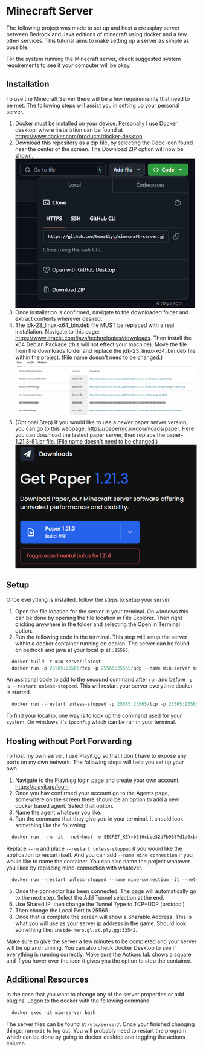 # Minecraft Server 
The following project was made to set up and host a crossplay server between Bedrock and Java editions of minecraft using docker and a few other services. 
This tutorial aims to make setting up a server as simple as possible. 

For the system running the Minecraft server, check suggested system requirements to see if your computer will be okay. 

## Installation
To use the Minecraft Server there will be a few requirememts that need to be met. The following steps will assist you in setting up your personal server. 
1. Docker must be installed on your device. Personally I use Docker desktop, where installation can be found at https://www.docker.com/products/docker-desktop
2. Download this repository as a zip file, by selecting the Code icon found near the center of the screen. The Download ZIP option will now be shown. 
  ![alt text](image.png)
3. Once installation is confirmed, navigate to the downloaded folder and extract contents wherever desired.
4. The jdk-23_linux-x64_bin.deb file MUST be replaced with a real installation. Navigate to this page: https://www.oracle.com/java/technologies/downloads. 
Then install the x64 Debian Package (this will not effect your machine). Move the file from the downloads folder and replace the jdk-23_linux-x64_bin.deb file within the project.
(File name doesn't need to be changed.) 
  ![alt text](image-2.png)
5. (Optional Step) If you would like to use a newer paper server version, you can go to this webpage: https://papermc.io/downloads/paper. 
Here you can download the lastest paper server, then replace the paper-1.21.3-81.jar file. (File name doesn't need to be changed.) 
  ![alt text](image-1.png)

## Setup
Once everything is installed, follow the steps to setup your server.
1. Open the file location for the server in your terminal. On windows this can be done by opening the file location in File Explorer. 
Then right clicking anywhere in the folder and selecting the Open in Terminal option.
2. Run the following code in the terminal. This step will setup the server within a docker container running on debian. 
The server can be found on bedrock and java at your local ip at `:25565`.
  ```powershell
    docker build -t min-server:latest .
    docker run -p 25565:25565/tcp -p 25565:25565/udp --name min-server min-server:latest
  ```
An assitional code to add to the secound command after `run` and before `-p` is `--restart unless-stopped`. This will restart your server everytime docker is started.
  ```powershell
    docker run --restart unless-stopped -p 25565:25565/tcp -p 25565:25565/udp --name min-server min-server:latest
  ```
To find your local ip, one way is to look up the command used for your system. On windows it's `ipconfig` which can be ran in your terminal.  


## Hosting without Port Forwarding
To host my own server, I use Playit.gg so that I don't have to expose any ports on my own network. The following steps will help you set up your own. 

1. Navigate to the Playit.gg login page and create your own account. https://playit.gg/login
2. Once you hav confirmed your account go to the Agents page, somewhere on the screen there should be an option to add a new docker based agent. Select that option.
3. Name the agent whatever you like.
4. Run the command that they give you in your terminal. It should look something like the following:
```powershell
  docker run --rm -it --net=host -e SECRET_KEY=b510cbbe32d7b9637d1d0cbcbc01328925a0363b2fc8a0cd39d1f0b2697ad0c4 ghcr.io/playit-cloud/playit-agent:0.15
```
Replace `--rm` and place `--restart unless-stopped` if you would like the application to restart itself. And you can add `--name mine-connection` if you would like to name the container. 
You can also name the project whatever you liked by replacing mine-connection with whatever.
```powershell
  docker run --restart unless-stopped --name mine-connection -it --net=host -e SECRET_KEY=b510cbbe32d7b9637d1d0cbcbc01328925a0363b2fc8a0cd39d1f0b2697ad0c4 ghcr.io/playit-cloud/playit-agent:0.15
```
5. Once the connector has been connected. The page will automatically go to the next step. Select the Add Tunnel selection at the end.
6. Use Shared IP, then change the Tunnel Type to TCP+UDP (protocol)
7. Then change the Local Port to 25565. 
8. Once that is complete the screen will show a Sharable Address. This is what you will use as your server ip address in the game. Should look something like: `inside-hero.gl.at.ply.gg:33542`.

Make sure to give the server a few minutes to be completed and your server will be up and running. 
You can also check Docker Desktop to see if everything is running correctly. Make sure the Actions tab shows a square and if you hover over the icon it gives you the option to stop the container. 

## Additional Resources
In the case that you want to change any of the server properties or add plugins. Logon to the docker with the following command:
```powershell
  docker exec -it min-server bash
```
The server files can be found at `/etc/server/`. Once your finished changing things, run `exit` to log out.
You will probably need to restart the program which can be done by going to docker desktop and toggling the actions column.
